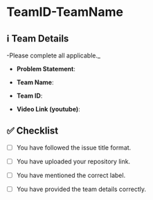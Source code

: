 # TeamID-TeamName

## ℹ️ Team Details

-Please complete all applicable._

- **Problem Statement**:

- **Team Name**:

- **Team ID**:   

- **Video Link (youtube)**: 


## ✅ Checklist


- [ ] You have followed the issue title format.
- [ ] You have uploaded your repository link.
- [ ] You have mentioned the correct label.
- [ ] You have provided the team details correctly.

